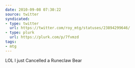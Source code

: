 ```yaml
---
date: 2010-09-08 07:30:22
source: twitter
syndicated:
- type: twitter
  url: https://twitter.com/roy_mtg/statuses/23894299646/
- type: plurk
  url: https://plurk.com/p/7fvmzd
tags:
- mtg
---
```


LOL I just Cancelled a Runeclaw Bear
